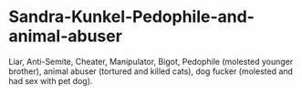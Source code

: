 # Sandra-Kunkel-Pedophile-and-animal-abuser
Liar, Anti-Semite, Cheater, Manipulator, Bigot, Pedophile (molested younger brother), animal abuser (tortured and killed cats), dog fucker (molested and had sex with pet dog).
